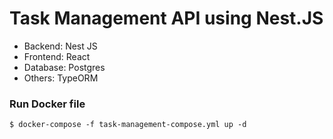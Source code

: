 # Task Management API using Nest.JS

* Backend: Nest JS
* Frontend: React
* Database: Postgres
* Others: TypeORM

### Run Docker file
```
$ docker-compose -f task-management-compose.yml up -d
```